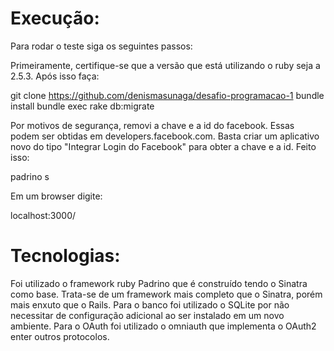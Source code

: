 # Execução:

Para rodar o teste siga os seguintes passos:

Primeiramente, certifique-se que a versão que está utilizando o ruby seja a 2.5.3.
Após isso faça:

git clone https://github.com/denismasunaga/desafio-programacao-1
bundle install
bundle exec rake db:migrate

Por motivos de segurança, removi a chave e a id do facebook. Essas podem ser obtidas em developers.facebook.com. Basta criar um aplicativo novo do tipo "Integrar Login do Facebook" para obter a chave e a id. Feito isso:

padrino s

Em um browser digite:

localhost:3000/

# Tecnologias:

Foi utilizado o framework ruby Padrino que é construído tendo o Sinatra como base. Trata-se de um framework mais completo que o Sinatra, porém mais enxuto que o Rails.
Para o banco foi utilizado o SQLite por não necessitar de configuração adicional ao ser instalado em um novo ambiente.
Para o OAuth foi utilizado o omniauth que implementa o OAuth2 enter outros protocolos.
